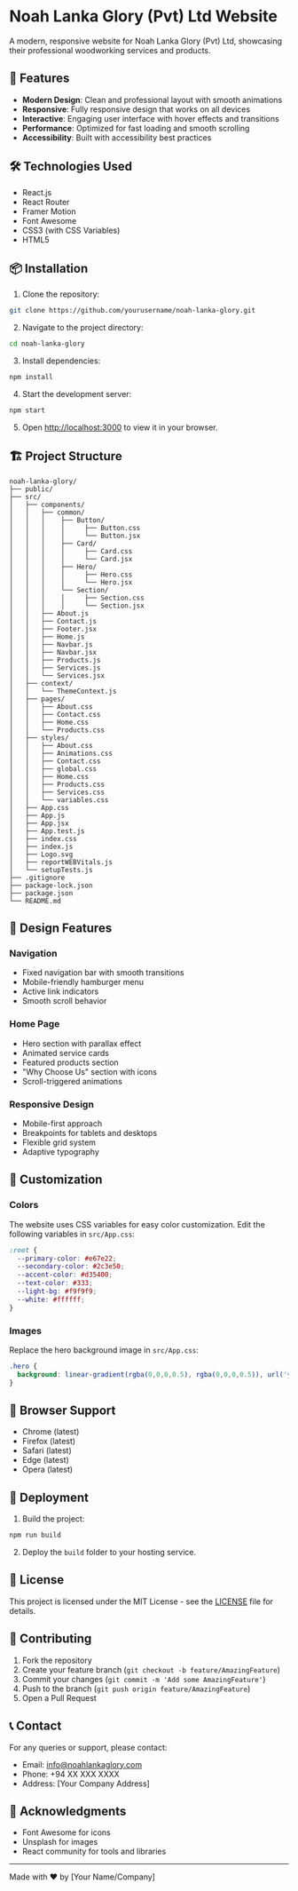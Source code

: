 # Noah Lanka Glory (Pvt) Ltd Website

A modern, responsive website for Noah Lanka Glory (Pvt) Ltd, showcasing their professional woodworking services and products.

## 🚀 Features

- **Modern Design**: Clean and professional layout with smooth animations
- **Responsive**: Fully responsive design that works on all devices
- **Interactive**: Engaging user interface with hover effects and transitions
- **Performance**: Optimized for fast loading and smooth scrolling
- **Accessibility**: Built with accessibility best practices

## 🛠️ Technologies Used

- React.js
- React Router
- Framer Motion
- Font Awesome
- CSS3 (with CSS Variables)
- HTML5

## 📦 Installation

1. Clone the repository:
```bash
git clone https://github.com/yourusername/noah-lanka-glory.git
```

2. Navigate to the project directory:
```bash
cd noah-lanka-glory
```

3. Install dependencies:
```bash
npm install
```

4. Start the development server:
```bash
npm start
```

5. Open [http://localhost:3000](http://localhost:3000) to view it in your browser.

## 🏗️ Project Structure

```
noah-lanka-glory/
├── public/
├── src/
│   ├── components/
│   │   ├── common/
│   │   │    ├── Button/
│   │   │    │     ├── Button.css
│   │   │    │     └── Button.jsx
│   │   │    ├── Card/
│   │   │    │     ├── Card.css
│   │   │    │     └── Card.jsx
│   │   │    ├── Hero/
│   │   │    │     ├── Hero.css
│   │   │    │     └── Hero.jsx
│   │   │    └── Section/
│   │   │    │     ├── Section.css
│   │   │    │     └── Section.jsx
│   │   ├── About.js
│   │   ├── Contact.js
│   │   ├── Footer.jsx
│   │   ├── Home.js
│   │   ├── Navbar.js
│   │   ├── Navbar.jsx
│   │   ├── Products.js
│   │   ├── Services.js
│   │   └── Services.jsx
│   ├── context/
│   │   └── ThemeContext.js
│   ├── pages/
│   │   ├── About.css
│   │   ├── Contact.css
│   │   ├── Home.css
│   │   └── Products.css
│   ├── styles/
│   │   ├── About.css
│   │   ├── Animations.css
│   │   ├── Contact.css
│   │   ├── global.css
│   │   ├── Home.css
│   │   ├── Products.css
│   │   ├── Services.css
│   │   └── variables.css
│   ├── App.css
│   ├── App.js
│   ├── App.jsx
│   ├── App.test.js
│   ├── index.css
│   ├── index.js
│   ├── Logo.svg
│   ├── reportWEBVitals.js
│   └── setupTests.js
├── .gitignore
├── package-lock.json
├── package.json
└── README.md
```

## 🎨 Design Features

### Navigation
- Fixed navigation bar with smooth transitions
- Mobile-friendly hamburger menu
- Active link indicators
- Smooth scroll behavior

### Home Page
- Hero section with parallax effect
- Animated service cards
- Featured products section
- "Why Choose Us" section with icons
- Scroll-triggered animations

### Responsive Design
- Mobile-first approach
- Breakpoints for tablets and desktops
- Flexible grid system
- Adaptive typography

## 🔧 Customization

### Colors
The website uses CSS variables for easy color customization. Edit the following variables in `src/App.css`:

```css
:root {
  --primary-color: #e67e22;
  --secondary-color: #2c3e50;
  --accent-color: #d35400;
  --text-color: #333;
  --light-bg: #f9f9f9;
  --white: #ffffff;
}
```

### Images
Replace the hero background image in `src/App.css`:
```css
.hero {
  background: linear-gradient(rgba(0,0,0,0.5), rgba(0,0,0,0.5)), url('your-image-url');
}
```

## 📱 Browser Support

- Chrome (latest)
- Firefox (latest)
- Safari (latest)
- Edge (latest)
- Opera (latest)

## 🚀 Deployment

1. Build the project:
```bash
npm run build
```

2. Deploy the `build` folder to your hosting service.

## 📄 License

This project is licensed under the MIT License - see the [LICENSE](LICENSE) file for details.

## 👥 Contributing

1. Fork the repository
2. Create your feature branch (`git checkout -b feature/AmazingFeature`)
3. Commit your changes (`git commit -m 'Add some AmazingFeature'`)
4. Push to the branch (`git push origin feature/AmazingFeature`)
5. Open a Pull Request

## 📞 Contact

For any queries or support, please contact:
- Email: info@noahlankaglory.com
- Phone: +94 XX XXX XXXX
- Address: [Your Company Address]

## 🙏 Acknowledgments

- Font Awesome for icons
- Unsplash for images
- React community for tools and libraries

---

Made with ❤️ by [Your Name/Company]
